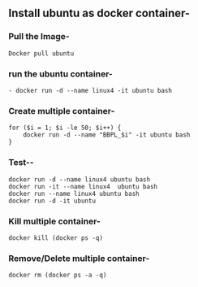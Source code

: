 ## Install ubuntu as docker container-

### Pull the Image-
```
Docker pull ubuntu
```

### run the ubuntu container-
```
- docker run -d --name linux4 -it ubuntu bash
```


### Create multiple container-
```
for ($i = 1; $i -le 50; $i++) {
    docker run -d --name "BBPL_$i" -it ubuntu bash
}
```

### Test--
```
docker run -d --name linux4 ubuntu bash
docker run -it --name linux4  ubuntu bash
docker run --name linux4 ubuntu bash
docker run -d -it ubuntu
```
### Kill multiple container-
```
docker kill (docker ps -q)
```

### Remove/Delete multiple container-
```
docker rm (docker ps -a -q)
```

